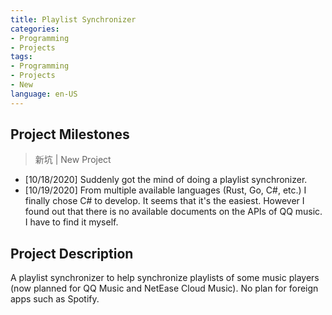 ```yaml
---
title: Playlist Synchronizer
categories: 
- Programming
- Projects
tags:
- Programming
- Projects
- New
language: en-US
---
```


## Project Milestones

> 新坑 | New Project

- [10/18/2020] Suddenly got the mind of doing a playlist synchronizer.
- [10/19/2020] From multiple available languages (Rust, Go, C#, etc.) I finally chose C# to develop. It seems that it's the easiest. However I found out that there is no available documents on the APIs of QQ music. I have to find it myself.

## Project Description

A playlist synchronizer to help synchronize playlists of some music players (now planned for QQ Music and NetEase Cloud Music). No plan for foreign apps such as Spotify.

